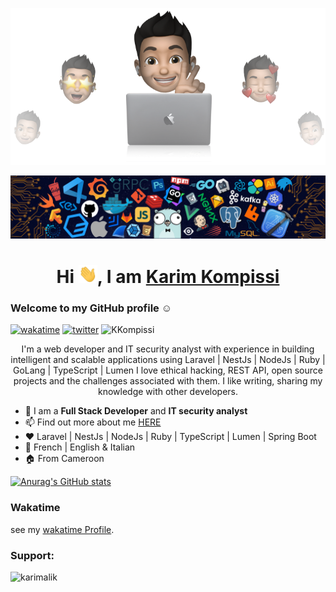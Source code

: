<p align="center"><img src="https://raw.githubusercontent.com/KevinPatel04/KevinPatel04/master/cover-thompson.png"></p>
<p align="center"><img src="https://raw.githubusercontent.com/KevinPatel04/KevinPatel04/master/header.png"></p>

<h1 align="center">Hi <img src="https://raw.githubusercontent.com/KevinPatel04/KevinPatel04/master/Hi.gif" width="30px">, I am  <a href="https://karimdev.network/" target="_blank">Karim Kompissi</a>  </h1>


### Welcome to my GitHub profile ☺️
[![wakatime](https://wakatime.com/badge/user/dcb2b190-10a0-49e0-980e-6f3e94c03ddb.svg)](https://wakatime.com/@dcb2b190-10a0-49e0-980e-6f3e94c03ddb)
[![twitter](https://img.shields.io/twitter/follow/KKompissi?label=followers&logo=twitter&color=%23007ec6&style=plastic)](https://twitter.com/KKompissi) <img src="https://komarev.com/ghpvc/?username=KKompissi7&label=Profile%20views&color=0e75b6&style=flat" alt="KKompissi" />

<p align="center" width="150px"> I'm a web developer and IT security analyst with experience in building intelligent and scalable applications using Laravel | NestJs | NodeJs | Ruby | GoLang | TypeScript | Lumen I love ethical hacking, REST API, open source projects and the challenges associated with them. I like writing, sharing my knowledge with other developers.</p>


- 🌴 I am a <b>Full Stack Developer</b> and <b>IT security analyst</b>
- 📫 Find out more about me <a href="https://karimdev.network/" target="_blank">HERE</a>
- ❤ Laravel | NestJs | NodeJs | Ruby | TypeScript | Lumen | Spring Boot
- 📝 French | English & Italian
- 🏠 From Cameroon

[![Anurag's GitHub stats](https://github-readme-stats.vercel.app/api?username=karimalik&show_icons=true&theme=radical)](https://github.com/anuraghazra/github-readme-stats)
### Wakatime
see my [wakatime Profile](https://wakatime.com/@karimalik). 

<h3 align="left">Support:</h3>
<p><a href="https://www.buymeacoffee.com/karimalik"> <img align="left" src="https://cdn.buymeacoffee.com/buttons/v2/default-yellow.png" height="50" width="210" alt="karimalik" /></a></p><br><br>
